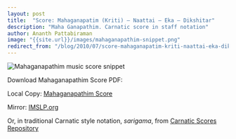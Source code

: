 ```yaml
---
layout: post 
title:  "Score: Mahaganapatim (Kriti) – Naattai – Eka – Dikshitar"
description: "Maha Ganapathim. Carnatic score in staff notation"
author: Ananth Pattabiraman
image: "{{site.url}}/images/mahaganapathim-snippet.png"
redirect_from: "/blog/2010/07/score-mahaganapatim-kriti-naattai-eka-dikshitar/"
---
```


<img class="img-responsive" src="{{site.url}}/images/mahaganapathim-snippet.png" alt="Mahaganapathim music score snippet" />

Download Mahaganapathim Score PDF:

Local Copy: [Mahaganapathim Score]({{site.url}}/download/scores/mahaganapathim-naattai-eka-dikshitar.pdf "Mahaganapathim")

Mirror: [IMSLP.org](http://imslp.org/wiki/Maha_Ganapathim_%28Kriti%29_%28Dikshitar,_Muthuswamy%29)

Or, in traditional Carnatic style notation, *sarigama*, from  [Carnatic Scores Repository](http://ananthp.github.io/carnatic_scores/)

